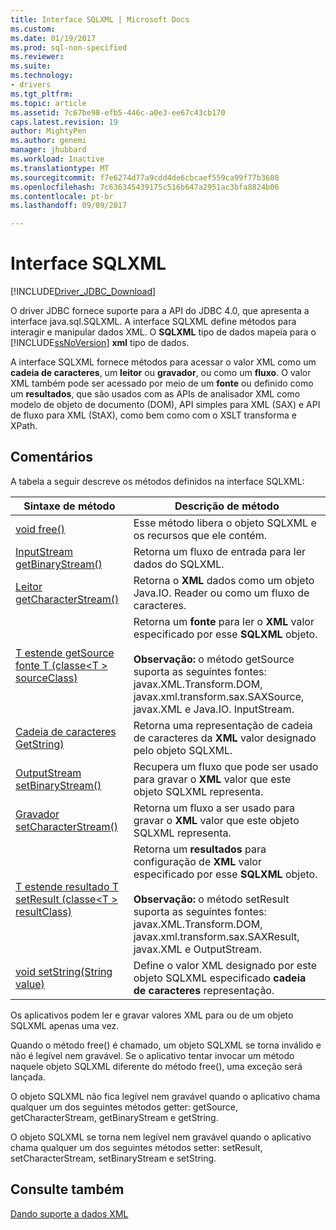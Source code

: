 ```yaml
---
title: Interface SQLXML | Microsoft Docs
ms.custom: 
ms.date: 01/19/2017
ms.prod: sql-non-specified
ms.reviewer: 
ms.suite: 
ms.technology:
- drivers
ms.tgt_pltfrm: 
ms.topic: article
ms.assetid: 7c67be98-efb5-446c-a0e3-ee67c43cb170
caps.latest.revision: 19
author: MightyPen
ms.author: genemi
manager: jhubbard
ms.workload: Inactive
ms.translationtype: MT
ms.sourcegitcommit: f7e6274d77a9cdd4de6cbcaef559ca99f77b3608
ms.openlocfilehash: 7c636345439175c516b647a2951ac3bfa8824b06
ms.contentlocale: pt-br
ms.lasthandoff: 09/09/2017

---
```

# <a name="sqlxml-interface"></a>Interface SQLXML
[!INCLUDE[Driver_JDBC_Download](../../includes/driver_jdbc_download.md)]

  O driver JDBC fornece suporte para a API do JDBC 4.0, que apresenta a interface java.sql.SQLXML. A interface SQLXML define métodos para interagir e manipular dados XML. O **SQLXML** tipo de dados mapeia para o [!INCLUDE[ssNoVersion](../../includes/ssnoversion_md.md)] **xml** tipo de dados.  
  
 A interface SQLXML fornece métodos para acessar o valor XML como um **cadeia de caracteres**, um **leitor** ou **gravador**, ou como um **fluxo**. O valor XML também pode ser acessado por meio de um **fonte** ou definido como um **resultados**, que são usados com as APIs de analisador XML como modelo de objeto de documento (DOM), API simples para XML (SAX) e API de fluxo para XML (StAX), como bem como com o XSLT transforma e XPath.  
  
## <a name="remarks"></a>Comentários  
 A tabela a seguir descreve os métodos definidos na interface SQLXML:  
  
|Sintaxe de método|Descrição de método|  
|-------------------|------------------------|  
|[void free()](http://go.microsoft.com/fwlink/?LinkId=131685)|Esse método libera o objeto SQLXML e os recursos que ele contém.|  
|[InputStream getBinaryStream()](http://go.microsoft.com/fwlink/?LinkId=131754)|Retorna um fluxo de entrada para ler dados do SQLXML.|  
|[Leitor getCharacterStream()](http://go.microsoft.com/fwlink/?LinkId=131755)|Retorna o **XML** dados como um objeto Java.IO. Reader ou como um fluxo de caracteres.|  
|[T estende getSource fonte T (classe\<T > sourceClass)](http://go.microsoft.com/fwlink/?LinkId=131756)|Retorna um **fonte** para ler o **XML** valor especificado por esse **SQLXML** objeto.<br /><br /> **Observação:** o método getSource suporta as seguintes fontes: javax.XML.Transform.DOM, javax.xml.transform.sax.SAXSource, javax.XML e Java.IO. InputStream.|  
|[Cadeia de caracteres GetString)](http://go.microsoft.com/fwlink/?LinkId=131757)|Retorna uma representação de cadeia de caracteres da **XML** valor designado pelo objeto SQLXML.|  
|[OutputStream setBinaryStream()](http://go.microsoft.com/fwlink/?LinkId=131758)|Recupera um fluxo que pode ser usado para gravar o **XML** valor que este objeto SQLXML representa.|  
|[Gravador setCharacterStream()](http://go.microsoft.com/fwlink/?LinkId=131759)|Retorna um fluxo a ser usado para gravar o **XML** valor que este objeto SQLXML representa.|  
|[T estende resultado T setResult (classe\<T > resultClass)](http://go.microsoft.com/fwlink/?LinkId=131760)|Retorna um **resultados** para configuração de **XML** valor especificado por esse **SQLXML** objeto.<br /><br /> **Observação:** o método setResult suporta as seguintes fontes: javax.XML.Transform.DOM, javax.xml.transform.sax.SAXResult, javax.XML e OutputStream.|  
|[void setString(String value)](http://go.microsoft.com/fwlink/?LinkId=131762)|Define o valor XML designado por este objeto SQLXML especificado **cadeia de caracteres** representação.|  
  
 Os aplicativos podem ler e gravar valores XML para ou de um objeto SQLXML apenas uma vez.  
  
 Quando o método free() é chamado, um objeto SQLXML se torna inválido e não é legível nem gravável. Se o aplicativo tentar invocar um método naquele objeto SQLXML diferente do método free(), uma exceção será lançada.  
  
 O objeto SQLXML não fica legível nem gravável quando o aplicativo chama qualquer um dos seguintes métodos getter: getSource, getCharacterStream, getBinaryStream e getString.  
  
 O objeto SQLXML se torna nem legível nem gravável quando o aplicativo chama qualquer um dos seguintes métodos setter: setResult, setCharacterStream, setBinaryStream e setString.  
  
## <a name="see-also"></a>Consulte também  
 [Dando suporte a dados XML](../../connect/jdbc/supporting-xml-data.md)  
  
  

